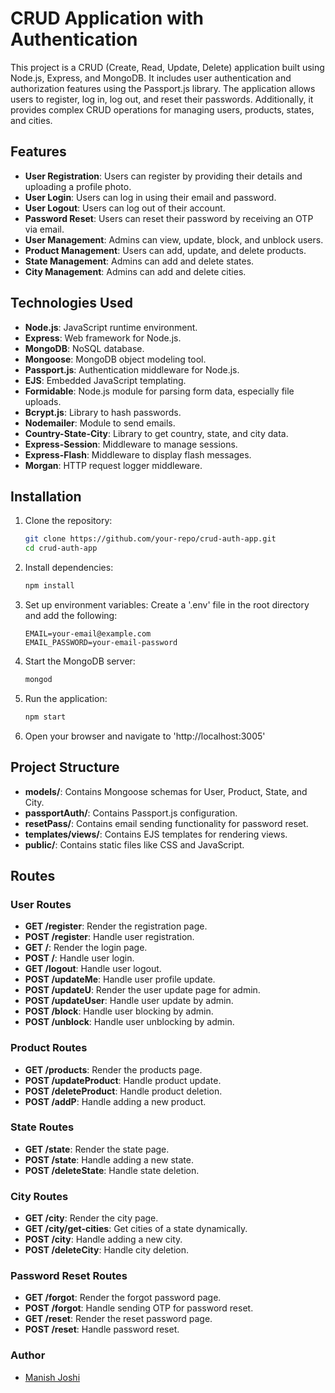 # CRUD Application with Authentication

This project is a CRUD (Create, Read, Update, Delete) application built using Node.js, Express, and MongoDB. It includes user authentication and authorization features using the Passport.js library. The application allows users to register, log in, log out, and reset their passwords. Additionally, it provides complex CRUD operations for managing users, products, states, and cities.

## Features

- **User Registration**: Users can register by providing their details and uploading a profile photo.
- **User Login**: Users can log in using their email and password.
- **User Logout**: Users can log out of their account.
- **Password Reset**: Users can reset their password by receiving an OTP via email.
- **User Management**: Admins can view, update, block, and unblock users.
- **Product Management**: Users can add, update, and delete products.
- **State Management**: Admins can add and delete states.
- **City Management**: Admins can add and delete cities.

## Technologies Used

- **Node.js**: JavaScript runtime environment.
- **Express**: Web framework for Node.js.
- **MongoDB**: NoSQL database.
- **Mongoose**: MongoDB object modeling tool.
- **Passport.js**: Authentication middleware for Node.js.
- **EJS**: Embedded JavaScript templating.
- **Formidable**: Node.js module for parsing form data, especially file uploads.
- **Bcrypt.js**: Library to hash passwords.
- **Nodemailer**: Module to send emails.
- **Country-State-City**: Library to get country, state, and city data.
- **Express-Session**: Middleware to manage sessions.
- **Express-Flash**: Middleware to display flash messages.
- **Morgan**: HTTP request logger middleware.

## Installation

1. Clone the repository:

   ```bash
   git clone https://github.com/your-repo/crud-auth-app.git
   cd crud-auth-app

   ```

2. Install dependencies:

   ```bash
   npm install
   ```

3. Set up environment variables:
   Create a '.env' file in the root directory and add the following:

   ```env
   EMAIL=your-email@example.com
   EMAIL_PASSWORD=your-email-password
   ```

4. Start the MongoDB server:

   ```bash
   mongod
   ```

5. Run the application:

   ```bash
   npm start
   ```

6. Open your browser and navigate to 'http://localhost:3005'

## Project Structure

- **models/**: Contains Mongoose schemas for User, Product, State, and City.
- **passportAuth/**: Contains Passport.js configuration.
- **resetPass/**: Contains email sending functionality for password reset.
- **templates/views/**: Contains EJS templates for rendering views.
- **public/**: Contains static files like CSS and JavaScript.

## Routes

### User Routes

- **GET /register**: Render the registration page.
- **POST /register**: Handle user registration.
- **GET /**: Render the login page.
- **POST /**: Handle user login.
- **GET /logout**: Handle user logout.
- **POST /updateMe**: Handle user profile update.
- **POST /updateU**: Render the user update page for admin.
- **POST /updateUser**: Handle user update by admin.
- **POST /block**: Handle user blocking by admin.
- **POST /unblock**: Handle user unblocking by admin.

### Product Routes

- **GET /products**: Render the products page.
- **POST /updateProduct**: Handle product update.
- **POST /deleteProduct**: Handle product deletion.
- **POST /addP**: Handle adding a new product.

### State Routes

- **GET /state**: Render the state page.
- **POST /state**: Handle adding a new state.
- **POST /deleteState**: Handle state deletion.

### City Routes

- **GET /city**: Render the city page.
- **GET /city/get-cities**: Get cities of a state dynamically.
- **POST /city**: Handle adding a new city.
- **POST /deleteCity**: Handle city deletion.

### Password Reset Routes

- **GET /forgot**: Render the forgot password page.
- **POST /forgot**: Handle sending OTP for password reset.
- **GET /reset**: Render the reset password page.
- **POST /reset**: Handle password reset.

### Author

- [Manish Joshi](https://github.com/manish0732/)
